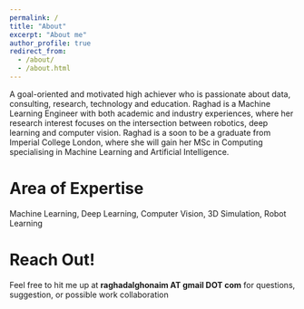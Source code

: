 ```yaml
---
permalink: /
title: "About"
excerpt: "About me"
author_profile: true
redirect_from: 
  - /about/
  - /about.html
---
```


A goal-oriented and motivated high achiever who is passionate about data, consulting, research, technology and education. Raghad is a Machine Learning Engineer with both academic and industry experiences, where her research interest focuses on the intersection between robotics, deep learning and computer vision. Raghad is a soon to be a graduate from Imperial College London, where she will gain her MSc in Computing specialising in Machine Learning and Artificial Intelligence.

Area of Expertise 
======
Machine Learning, Deep Learning, Computer Vision, 3D Simulation, Robot Learning


Reach Out!
======
Feel free to hit me up at <b>raghadalghonaim AT gmail DOT com</b> for questions, suggestion, or possible work collaboration